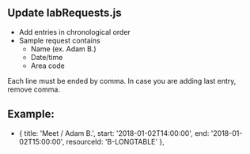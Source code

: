 ## Update labRequests.js

- Add entries in chronological order
- Sample request contains
  - Name (ex. Adam B.)
  - Date/time
  - Area code

Each line must be ended by comma. In case you are adding last entry, remove comma.

## Example:

  - { title: 'Meet / Adam B.', start: '2018-01-02T14:00:00', end: '2018-01-02T15:00:00', resourceId: 'B-LONGTABLE' },